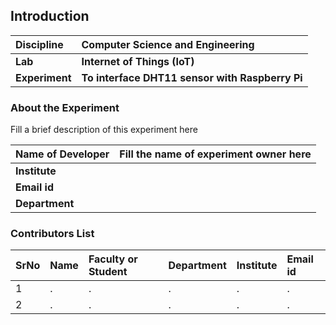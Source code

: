 ## Introduction


<b>Discipline | <b>Computer Science and Engineering
:--|:--|
<b> Lab | <b> Internet of Things (IoT) 
<b> Experiment|     <b> To interface DHT11 sensor with Raspberry Pi
### About the Experiment 

Fill a brief description of this experiment here

<b>Name of Developer | <b> Fill the name of experiment owner here 
:--|:--|
<b> Institute | <b>  
<b> Email id|     <b>  
<b> Department |  

### Contributors List

SrNo | Name | Faculty or Student | Department| Institute | Email id
:--|:--|:--|:--|:--|:--|
1 | . | . | . | . | .
2 | . | . | . | . | .
